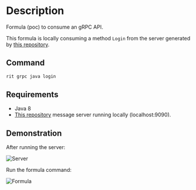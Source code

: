 # Description

Formula (poc) to consume an gRPC API.

This formula is locally consuming a method `Login` from the server generated by [this repository](https://github.com/GuillaumeFalourd/poc-grpc-java-maven).

## Command

```bash
rit grpc java login
```

## Requirements

- Java 8
- [This repository](https://github.com/GuillaumeFalourd/poc-grpc-java-maven) message server running locally (localhost:9090).

## Demonstration

After running the server:

![Server](https://user-images.githubusercontent.com/22433243/128185778-5c57301d-3ef5-435b-a592-9e1fb57caed1.png)

Run the formula command:

![Formula](https://user-images.githubusercontent.com/22433243/128185806-e2a02aa8-6d86-4de2-97cf-37314d00eb59.png)
